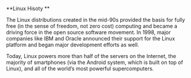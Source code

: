 **Linux Hisoty **

The Linux distributions created in the mid-90s provided the basis for fully free (in the sense of freedom, not zero cost) computing and became a driving force in the open source software movement. In 1998, major companies like IBM and Oracle announced their support for the Linux platform and began major development efforts as well.

Today, Linux powers more than half of the servers on the Internet, the majority of smartphones (via the Android system, which is built on top of Linux), and all of the world’s most powerful supercomputers.
